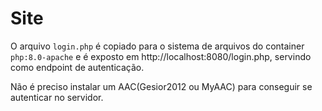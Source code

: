 # Site

O arquivo `login.php` é copiado para o sistema de arquivos do container `php:8.0-apache` e é exposto em http://localhost:8080/login.php, servindo como endpoint de autenticação.

Não é preciso instalar um AAC(Gesior2012 ou MyAAC) para conseguir se autenticar no servidor.
